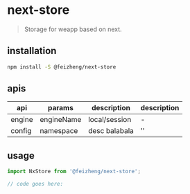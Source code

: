 # next-store
> Storage for weapp based on next.

## installation
```bash
npm install -S @feizheng/next-store
```

## apis
| api    | params     | description   | description |
| ------ | ---------- | ------------- | ----------- |
| engine | engineName | local/session | -           |
| config | namespace  | desc balabala | ''          |

## usage
```js
import NxStore from '@feizheng/next-store';

// code goes here:
```
